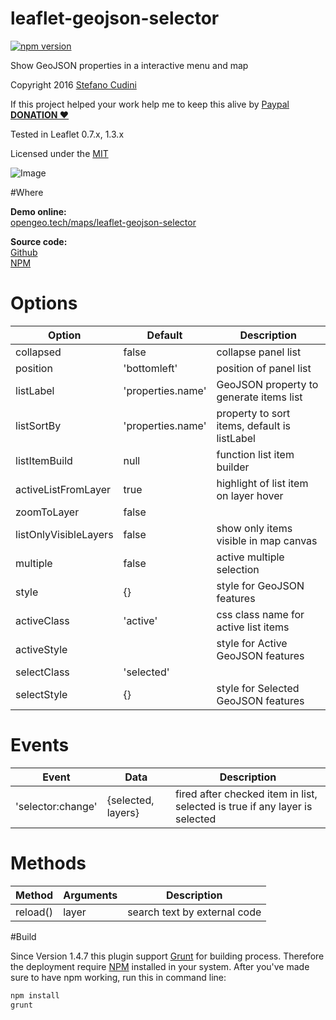 # leaflet-geojson-selector

[![npm version](https://badge.fury.io/js/leaflet-geojson-selector.svg)](http://badge.fury.io/js/leaflet-geojson-selector)

Show GeoJSON properties in a interactive menu and map

Copyright 2016 [Stefano Cudini](https://opengeo.tech/stefano-cudini/)

If this project helped your work help me to keep this alive by [Paypal **DONATION &#10084;**](https://www.paypal.me/stefanocudini)

Tested in Leaflet 0.7.x, 1.3.x

Licensed under the [MIT](https://opensource.org/licenses/MIT)

![Image](https://raw.githubusercontent.com/stefanocudini/leaflet-geojson-selector/master/images/leaflet-geojson-selector.jpg)

#Where

**Demo online:**  
[opengeo.tech/maps/leaflet-geojson-selector](https://opengeo.tech/maps/leaflet-geojson-selector/)

**Source code:**  
[Github](https://github.com/stefanocudini/leaflet-geojson-selector)  
[NPM](https://npmjs.org/package/leaflet-geojson-selector)


# Options
| Option	            | Default           | Description                               |
| --------------------- | ----------------- | ----------------------------------------- |
| collapsed		        | false			    | collapse panel list                       |
| position		        | 'bottomleft'	    | position of panel list                    |
| listLabel		        | 'properties.name' | GeoJSON property to generate items list   |
| listSortBy	        | 'properties.name' | property to sort items, default is listLabel |
| listItemBuild	        | null              | function list item builder                |
| activeListFromLayer   | true		        | highlight of list item on layer hover     |
| zoomToLayer		    | false             |                                           |
| listOnlyVisibleLayers | false             | show only items visible in map canvas     |
| multiple			    | false             | active multiple selection                 |
| style			        | {}                | style for GeoJSON features                |
| activeClass			| 'active'          | css class name for active list items      |
| activeStyle			|				    | style for Active GeoJSON features         |
| selectClass			| 'selected'        |                                           |
| selectStyle			| {}                | style for Selected GeoJSON features       |

# Events
| Event			         | Data			          | Description                               |
| ---------------------- | ---------------------- | ----------------------------------------- |
| 'selector:change'      | {selected, layers}     | fired after checked item in list, selected is true if any layer is selected |

# Methods
| Method		| Arguments		 | Description                  |
| ------------- | -------------- | ---------------------------- |
| reload()	    | layer	         | search text by external code |


#Build

Since Version 1.4.7 this plugin support [Grunt](https://gruntjs.com/) for building process.
Therefore the deployment require [NPM](https://npmjs.org/) installed in your system.
After you've made sure to have npm working, run this in command line:
```bash
npm install
grunt
```
